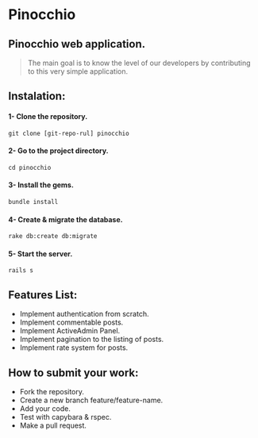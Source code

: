 Pinocchio
=========

Pinocchio web application.
-------------------------------

> The main goal is to know the level of our developers by contributing to this very simple application.

Instalation:
------------

#### 1- Clone the repository.

```
git clone [git-repo-rul] pinocchio
```

#### 2- Go to the project directory.

```
cd pinocchio
```

#### 3- Install the gems.

```
bundle install
```

#### 4- Create & migrate the database.

```
rake db:create db:migrate
```

#### 5- Start the server.

```
rails s
```

Features List:
--------------

* Implement authentication from scratch.
* Implement commentable posts.
* Implement ActiveAdmin Panel.
* Implement pagination to the listing of posts.
* Implement rate system for posts.

How to submit your work:
------------------------

* Fork the repository.
* Create a new branch feature/feature-name.
* Add your code.
* Test with capybara & rspec.
* Make a pull request.

